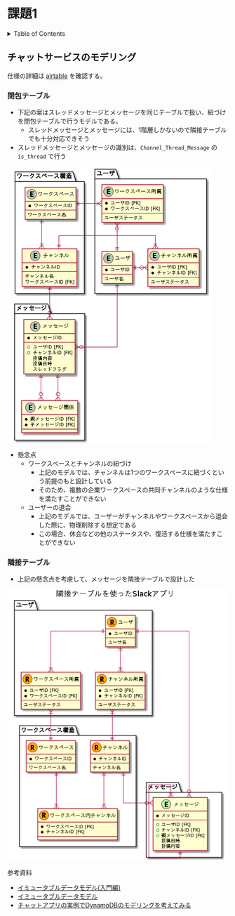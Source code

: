 # 課題1

<!-- START doctoc generated TOC please keep comment here to allow auto update -->
<!-- DON'T EDIT THIS SECTION, INSTEAD RE-RUN doctoc TO UPDATE -->
<details>
<summary>Table of Contents</summary>

- [チャットサービスのモデリング](#%E3%83%81%E3%83%A3%E3%83%83%E3%83%88%E3%82%B5%E3%83%BC%E3%83%93%E3%82%B9%E3%81%AE%E3%83%A2%E3%83%87%E3%83%AA%E3%83%B3%E3%82%B0)
  - [閉包テーブル](#%E9%96%89%E5%8C%85%E3%83%86%E3%83%BC%E3%83%96%E3%83%AB)
  - [隣接テーブル](#%E9%9A%A3%E6%8E%A5%E3%83%86%E3%83%BC%E3%83%96%E3%83%AB)

</details>
<!-- END doctoc generated TOC please keep comment here to allow auto update -->

## チャットサービスのモデリング

仕様の詳細は [airtable](https://airtable.com/tblTnXBXFOYJ0J7lZ/viwyi8muFtWUlhNKG/recCDmAj926oLfOde?blocks=hide) を確認する。

### 閉包テーブル

- 下記の案はスレッドメッセージとメッセージを同じテーブルで扱い、紐づけを閉包テーブルで行うモデルである。
  - スレッドメッセージとメッセージには、1階層しかないので隣接テーブルでも十分対応できそう
- スレッドメッセージとメッセージの識別は、`Channel_Thread_Message` の `is_thread` で行う

![](../assets/chat-v1.png)

- 懸念点
  - ワークスペースとチャンネルの紐づけ
    - 上記のモデルでは、チャンネルは1つのワークスペースに紐づくという前提のもと設計している
    - そのため、複数の企業ワークスペースの共同チャンネルのような仕様を満たすことができない
  - ユーザーの退会
    - 上記のモデルでは、ユーザーがチャンネルやワークスペースから退会した際に、物理削除する想定である
    - この場合、休会などの他のステータスや、復活する仕様を満たすことができない

### 隣接テーブル

- 上記の懸念点を考慮して、メッセージを隣接テーブルで設計した

![](../assets/chat-v2.png)

参考資料

- [イミュータブルデータモデル(入門編)](https://www.slideshare.net/kawasima/ss-40471672)
- [イミュータブルデータモデル](https://scrapbox.io/kawasima/%E3%82%A4%E3%83%9F%E3%83%A5%E3%83%BC%E3%82%BF%E3%83%96%E3%83%AB%E3%83%87%E3%83%BC%E3%82%BF%E3%83%A2%E3%83%87%E3%83%AB)
- [チャットアプリの実例でDynamoDBのモデリングを考えてみる](https://zenn.dev/dove/scraps/576858405f1411)
